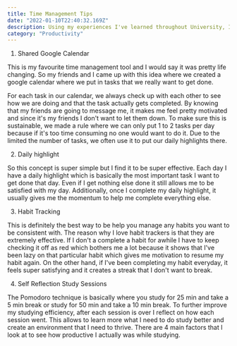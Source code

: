 ```yaml
---
title: Time Management Tips
date: "2022-01-10T22:40:32.169Z"
description: Using my experiences I've learned throughout University, I'll dive a little bit into how I manage my day and also some productivity techniques I really enjoy using.
category: "Productivity"
---
```


1. Shared Google Calendar

This is my favourite time management tool and I would say it was pretty life changing. So my friends and I came up with this idea where we created a google calendar where we put in tasks that we really want to get done. 

For each task in our calendar, we always check up with each other to see how we are doing and that the task actually gets completed. By knowing that my friends are going to message me, it makes me feel pretty motivated and since it's my friends I don't want to let them down. To make sure this is sustainable, we made a rule where we can only put 1 to 2 tasks per day because if it's too time consuming no one would want to do it. Due to the limited the number of tasks, we often use it to put our daily highlights there. 

2. Daily highlight

So this concept is super simple but I find it to be super effective. Each day I have a daily highlight which is basically the most important task I want to get done that day. Even if I get nothing else done it still allows me to be satisfied with my day. Additionally, once I complete my daily highlight, it usually gives me the momentum to help me complete everything else.

3. Habit Tracking

This is definitely the best way to be help you manage any habits you want to be consistent with.  The reason why I love habit trackers is that they are extremely effective. If I don't a complete a habit for awhile I have to keep checking it off as red which bothers me a lot because it shows that I've been lazy on that particular habit which gives me motivation to resume my habit again. On the other hand, if I've been completing my habit everyday, it feels super satisfying and it creates a streak that I don't want to break. 

4. Self Reflection Study Sessions

The Pomodoro technique is basically where you study for 25 min and take a 5 min break or study for 50 min and take a 10 min break. To further improve my studying efficiency, after each session is over I reflect on how each session went. This allows to learn more what I need to do study better and create an environment that I need to thrive. There are 4 main factors that I look at to see how productive I actually was while studying.